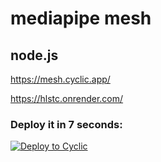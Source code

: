 # mediapipe mesh
## node.js

https://mesh.cyclic.app/

https://hlstc.onrender.com/

### Deploy it in 7 seconds: 

[![Deploy to Cyclic](https://deploy.cyclic.app/button.svg)](https://deploy.cyclic.app/)

